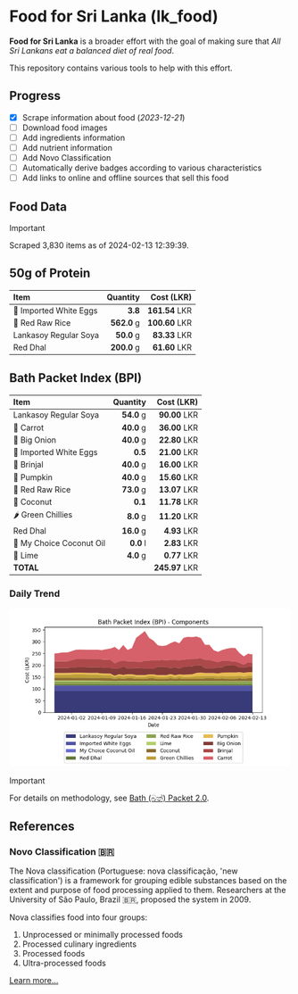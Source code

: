 # Food for Sri Lanka (lk_food)

**Food for Sri Lanka** is a broader effort with the goal of making sure that *All Sri Lankans eat a balanced diet of real food*.

This repository contains various tools to help with this effort.

## Progress

* [X] Scrape information about food (*2023-12-21*)
* [ ] Download food images
* [ ] Add ingredients information
* [ ] Add nutrient information
* [ ] Add Novo Classification
* [ ] Automatically derive badges according to various characteristics
* [ ] Add links to online and offline sources that sell this food

## Food Data

> [!IMPORTANT]
> Scraped 3,830 items as of 2024-02-13 12:39:39.

## 50g of Protein

<div id="table_protein">

Item | Quantity | Cost (LKR)
:--- | ---: | ---:
🥚 Imported White Eggs | **3.8**  | **161.54** LKR
🍚 Red Raw Rice | **562.0** g | **100.60** LKR
Lankasoy Regular Soya | **50.0** g | **83.33** LKR
Red Dhal | **200.0** g | **61.60** LKR

</div>

## Bath Packet Index (BPI)

<div id="table_bp">

Item | Quantity | Cost (LKR)
:--- | ---: | ---:
Lankasoy Regular Soya | **54.0** g | **90.00** LKR
🥕 Carrot | **40.0** g | **36.00** LKR
🧅 Big Onion | **40.0** g | **22.80** LKR
🥚 Imported White Eggs | **0.5**  | **21.00** LKR
🍆 Brinjal | **40.0** g | **16.00** LKR
🎃 Pumpkin | **40.0** g | **15.60** LKR
🍚 Red Raw Rice | **73.0** g | **13.07** LKR
🥥 Coconut | **0.1**  | **11.78** LKR
🌶️ Green Chillies | **8.0** g | **11.20** LKR
Red Dhal | **16.0** g | **4.93** LKR
🥥 My Choice Coconut Oil | **0.0** l | **2.83** LKR
🍋 Lime | **4.0** g | **0.77** LKR
**TOTAL** |   | **245.97** LKR

</div>

### Daily Trend

![BPI](images/bpi.png)

> [!IMPORTANT]
> For details on methodology, see [Bath (බත්) Packet 2.0](https://medium.com/on-economics/bath-%E0%B6%B6%E0%B6%AD%E0%B7%8A-packet-2-0-f3e999c54bf5).

## References

### Novo Classification 🇧🇷

The Nova classification (Portuguese: nova classificação, 'new classification') is a framework for grouping edible substances based on the extent and purpose of food processing applied to them. Researchers at the University of São Paulo, Brazil 🇧🇷, proposed the system in 2009.

Nova classifies food into four groups:

1. Unprocessed or minimally processed foods
2. Processed culinary ingredients
3. Processed foods
4. Ultra-processed foods

[Learn more...](https://en.wikipedia.org/wiki/Nova_classification)
